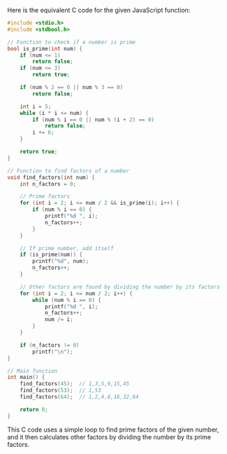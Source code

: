 Here is the equivalent C code for the given JavaScript function:

```c
#include <stdio.h>
#include <stdbool.h>

// Function to check if a number is prime
bool is_prime(int num) {
    if (num <= 1)
        return false;
    if (num <= 3)
        return true;

    if (num % 2 == 0 || num % 3 == 0)
        return false;

    int i = 5;
    while (i * i <= num) {
        if (num % i == 0 || num % (i + 2) == 0)
            return false;
        i += 6;
    }

    return true;
}

// Function to find factors of a number
void find_factors(int num) {
    int n_factors = 0;

    // Prime factors
    for (int i = 2; i <= num / 2 && is_prime(i); i++) {
        if (num % i == 0) {
            printf("%d ", i);
            n_factors++;
        }
    }

    // If prime number, add itself
    if (is_prime(num)) {
        printf("%d", num);
        n_factors++;
    }

    // Other factors are found by dividing the number by its factors
    for (int i = 2; i <= num / 2; i++) {
        while (num % i == 0) {
            printf("%d ", i);
            n_factors++;
            num /= i;
        }
    }

    if (n_factors != 0)
        printf("\n");
}

// Main function
int main() {
    find_factors(45);  // 1,3,5,9,15,45
    find_factors(53);  // 1,53
    find_factors(64);  // 1,2,4,8,16,32,64

    return 0;
}
```

This C code uses a simple loop to find prime factors of the given number, and it then calculates other factors by dividing the number by its prime factors.
